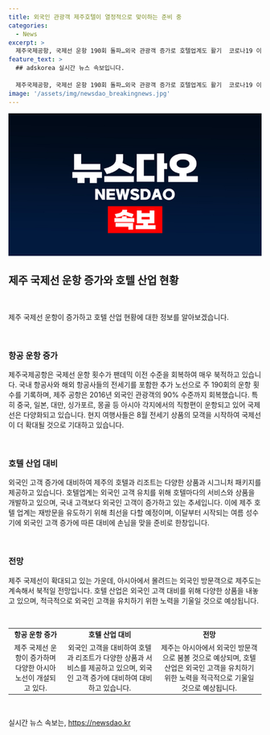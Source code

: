 ```yaml
---
title: 외국인 관광객 제주호텔이 열정적으로 맞이하는 준비 중
categories:
  - News
excerpt: >
  제주국제공항, 국제선 운항 190회 돌파…외국 관광객 증가로 호텔업계도 활기  코로나19 이전 수준을 회복한 제주국제공항, 외국 항공사의 추가 노선 증가와 함께 국제선 운항 횟수가 주당 190회로 늘어났다. 제주도는 아시아 주요 도시로부터의 직항편이 증가하며 외국 관광객을 다시 유치하고 있다. 이에 호텔업계도 외국인 고객 대비한 상품과 서비스로 분주한 상황이며, 한 관계자는 외국인 고객 증가에 대비해 최선을 다할 것이라 밝혔다.
feature_text: >
  ## adskorea 실시간 뉴스 속보입니다.

  제주국제공항, 국제선 운항 190회 돌파…외국 관광객 증가로 호텔업계도 활기  코로나19 이전 수준을 회복한 제주국제공항, 외국 항공사의 추가 노선 증가와 함께 국제선 운항 횟수가 주당 190회로 늘어났다. 제주도는 아시아 주요 도시로부터의 직항편이 증가하며 외국 관광객을 다시 유치하고 있다. 이에 호텔업계도 외국인 고객 대비한 상품과 서비스로 분주한 상황이며, 한 관계자는 외국인 고객 증가에 대비해 최선을 다할 것이라 밝혔다.
image: '/assets/img/newsdao_breakingnews.jpg'
---
```


<p><img src="/assets/img/newsdao_breakingnews.jpg" alt="adskorea 속보" /></p>

<h2 data-ke-size="size26">제주 국제선 운항 증가와 호텔 산업 현황</h2>

<p data-ke-size="size16">&nbsp;</p>

<p>제주 국제선 운항이 증가하고 호텔 산업 현황에 대한 정보를 알아보겠습니다.</p>

<p data-ke-size="size16">&nbsp;</p>

<h3>항공 운항 증가</h3>

<p data-ke-size="size16">제주국제공항은 국제선 운항 횟수가 팬데믹 이전 수준을 회복하여 매우 북적하고 있습니다. 국내 항공사와 해외 항공사들의 전세기를 포함한 추가 노선으로 주 190회의 운항 횟수를 기록하며, 제주 공항은 2016년 외국인 관광객의 90% 수준까지 회복했습니다. 특히 중국, 일본, 대만, 싱가포르, 몽골 등 아시아 각지에서의 직항편이 운항되고 있어 국제선은 다양화되고 있습니다. 현지 여행사들은 8월 전세기 상품의 모객을 시작하여 국제선이 더 확대될 것으로 기대하고 있습니다.</p>

<p data-ke-size="size16">&nbsp;</p>

<h3>호텔 산업 대비</h3>

<p data-ke-size="size16">외국인 고객 증가에 대비하여 제주의 호텔과 리조트는 다양한 상품과 시그니처 패키지를 제공하고 있습니다. 호텔업계는 외국인 고객 유치를 위해 호텔마다의 서비스와 상품을 개발하고 있으며, 국내 고객보다 외국인 고객이 증가하고 있는 추세입니다. 이에 제주 호텔 업계는 재방문을 유도하기 위해 최선을 다할 예정이며, 이달부터 시작되는 여름 성수기에 외국인 고객 증가에 따른 대비에 손님을 맞을 준비로 한창입니다.</p>

<p data-ke-size="size16">&nbsp;</p>

<h3>전망</h3>

<p data-ke-size="size16">제주 국제선이 확대되고 있는 가운데, 아시아에서 몰려드는 외국인 방문객으로 제주도는 계속해서 북적일 전망입니다. 호텔 산업은 외국인 고객 대비를 위해 다양한 상품을 내놓고 있으며, 적극적으로 외국인 고객을 유치하기 위한 노력을 기울일 것으로 예상됩니다.</p>

<p data-ke-size="size16">&nbsp;</p>

<table>
    <tbody>
        <tr>
            <td style="text-align: center; height: 17px;"><b>항공 운항 증가</b></td>
            <td style="text-align: center; height: 17px;"><b>호텔 산업 대비</b></td>
            <td style="text-align: center; height: 17px;"><b>전망</b></td>
        </tr>
        <tr>
            <td style="text-align: center;">제주 국제선 운항이 증가하며 다양한 아시아 노선이 개설되고 있다.</td>
            <td style="text-align: center;">외국인 고객을 대비하여 호텔과 리조트가 다양한 상품과 서비스를 제공하고 있으며, 외국인 고객 증가에 대비하여 대비하고 있습니다.</td>
            <td style="text-align: center;">제주는 아시아에서 외국인 방문객으로 붐볼 것으로 예상되며, 호텔 산업은 외국인 고객을 유치하기 위한 노력을 적극적으로 기울일 것으로 예상됩니다.</td>
        </tr>
    </tbody>
</table>

<p data-ke-size="size16">&nbsp;</p>
실시간 뉴스 속보는, <a href="https://newsdao.kr" rel="dofollow">https://newsdao.kr</a>



